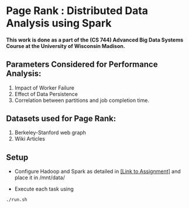 # Page Rank : Distributed Data Analysis using Spark

#### This work is done as a part of the (CS 744) Advanced Big Data Systems Course at the University of Wisconsin Madison. 

## Parameters Considered for Performance Analysis:
1. Impact of Worker Failure
2. Effect of Data Persistence
3. Correlation between partitions and job completion time.

## Datasets used for Page Rank:
1. Berkeley-Stanford web graph
2. Wiki Articles

## Setup
- Configure Hadoop and Spark as detailed in <a href="https://pages.cs.wisc.edu/~shivaram/cs744-sp24/assignment1.html">[Link to Assignment]</a> and place it in /mnt/data/ 

- Execute each task using
```
./run.sh
``` 


